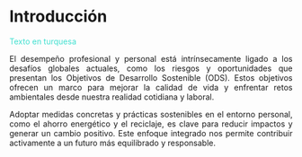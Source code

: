 # Introducción


<span style="color: turquoise;">
Texto en turquesa
</span>


<p align="justify">
El desempeño profesional y personal está intrínsecamente ligado a los desafíos globales actuales, como los riesgos y oportunidades que presentan los Objetivos de Desarrollo Sostenible (ODS). Estos objetivos ofrecen un marco para mejorar la calidad de vida y enfrentar retos ambientales desde nuestra realidad cotidiana y laboral.
</p>

<p align="justify">
Adoptar medidas concretas y prácticas sostenibles en el entorno personal, como el ahorro energético y el reciclaje, es clave para reducir impactos y generar un cambio positivo. Este enfoque integrado nos permite contribuir activamente a un futuro más equilibrado y responsable.
</p>









